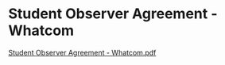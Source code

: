 # Student Observer Agreement - Whatcom

[Student Observer Agreement - Whatcom.pdf](Student%20Observer%20Agreement%20-%20Whatcom%202429ac5ef1254561b6084cb01ac732ae/Student_Observer_Agreement_-_Whatcom.pdf)